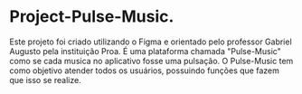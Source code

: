 # Project-Pulse-Music.
Este projeto foi criado utilizando o Figma e orientado pelo professor Gabriel Augusto pela instituição Proa. É uma plataforma chamada "Pulse-Music" como se cada musica no aplicativo fosse uma pulsação. O Pulse-Music tem como objetivo atender todos os usuários, possuindo funções que fazem que isso se realize.
